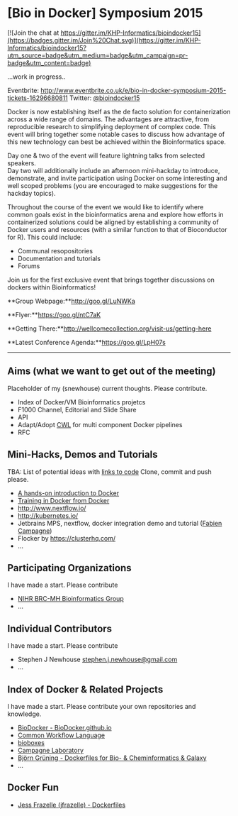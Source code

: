 # [Bio in Docker] Symposium 2015

[![Join the chat at https://gitter.im/KHP-Informatics/bioindocker15](https://badges.gitter.im/Join%20Chat.svg)](https://gitter.im/KHP-Informatics/bioindocker15?utm_source=badge&utm_medium=badge&utm_campaign=pr-badge&utm_content=badge)

...work in progress..

Eventbrite: http://www.eventbrite.co.uk/e/bio-in-docker-symposium-2015-tickets-16296680811
Twitter: [@bioindocker15](https://twitter.com/bioindocker15)

Docker is now establishing itself as the de facto solution for containerization across a wide range of domains. The advantages are attractive, from reproducible research to simplifying deployment of complex code.
This event will bring together some notable cases to discuss how advantage of this new technology can best be achieved within the Bioinformatics space.  

Day one & two of the event will feature lightning talks from selected speakers.  
Day two will additionally include an afternoon mini-hackday to introduce, demonstrate, and invite participation using Docker on some interesting and well scoped problems (you are encouraged to make suggestions for the hackday topics).

Throughout the course of the event we would like to identify where common goals exist in the bioinformatics arena and explore how efforts in containerized solutions could be aligned by establishing a community of Docker users and resources (with a similar function to that of Bioconductor for R). This could include:  

- Communal resopositories  
- Documentation and tutorials  
- Forums  

Join us for the first exclusive event that brings together discussions on dockers within Bioinformatics!

**Group Webpage:**http://goo.gl/LuNWKa

**Flyer:**https://goo.gl/ntC7aK

**Getting There:**http://wellcomecollection.org/visit-us/getting-here

**Latest Conference Agenda:**https://goo.gl/LpH07s

****

## Aims (what we want to get out of the meeting)
Placeholder of my (snewhouse) current thoughts. Please contribute.  

- Index of Docker/VM Bioinformatics projetcs  
- F1000 Channel, Editorial and Slide Share    
- API  
- Adapt/Adopt [CWL](https://github.com/common-workflow-language/common-workflow-language) for multi component Docker pipelines  
- RFC  

## Mini-Hacks, Demos and Tutorials

TBA: List of potential ideas with [links to code](https://github.com/KHP-Informatics/bioindocker15/tree/master/hack/)
Clone, commit and push please.

- [A hands-on introduction to Docker](https://github.com/ngs-docs/angus/blob/2015/week3/CTB_docker.rst)  
- [Training in Docker from Docker](https://training.docker.com/self-paced-training)  
- http://www.nextflow.io/  
- http://kubernetes.io/    
- Jetbrains MPS, nextflow, docker integration demo and tutorial ([Fabien Campagne](http://campagnelab.org/pi-contact/))      
- Flocker by https://clusterhq.com/  
- ...


## Participating Organizations
I have made a start. Please contribute  
- [NIHR BRC-MH Bioinformatics Group](https://github.com/KHP-Informatics)  
- ...

## Individual Contributors
I have made a start. Please contribute  
- Stephen J Newhouse <stephen.j.newhouse@gmail.com>  
- ...

## Index of Docker & Related Projects
I have made a start. Please contribute your own repositories and knowledge.  

- [BioDocker - BioDocker.github.io](https://github.com/BioDocker/BioDocker.github.io)  
- [Common Workflow Language](https://github.com/common-workflow-language/common-workflow-language)  
- [bioboxes](https://github.com/bioboxes)  
- [Campagne Laboratory](https://github.com/CampagneLaboratory)  
- [Björn Grüning - Dockerfiles for Bio- & Cheminformatics & Galaxy ](https://github.com/bgruening)  
- ...

## Docker Fun
- [Jess Frazelle (jfrazelle) - Dockerfiles ](https://github.com/jfrazelle/dockerfiles)  
